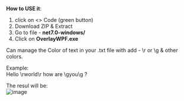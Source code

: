 **How to USE it**:
1. click on <> Code (green button)
2. Download ZIP & Extract
3. Go to file - **net7.0-windows/**
4. Click on **OverlayWPF.exe**

Can manage the Color of text in your .txt file with add - \r or \g & other colors.

Example: <br />
Hello \rworld\r how are \gyou\g ?

The resul will be: <br />
![image](https://github.com/mhrubes/Overlay/assets/54173124/f4b46fca-a84b-47f9-9df4-bd1c8e922317)
